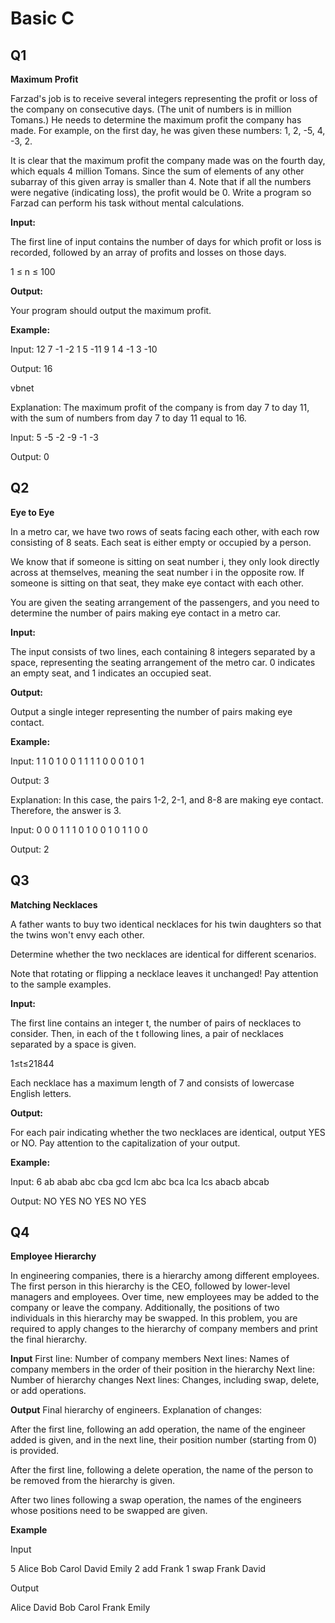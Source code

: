 # Basic C
## Q1

**Maximum Profit**

Farzad's job is to receive several integers representing the profit or loss of the company on consecutive days. (The unit of numbers is in million Tomans.) He needs to determine the maximum profit the company has made. For example, on the first day, he was given these numbers: 
1, 2, -5, 4, -3, 2.

It is clear that the maximum profit the company made was on the fourth day, which equals 4 million Tomans. Since the sum of elements of any other subarray of this given array is smaller than 4. Note that if all the numbers were negative (indicating loss), the profit would be 0. Write a program so Farzad can perform his task without mental calculations.

**Input:**

The first line of input contains the number of days for which profit or loss is recorded, followed by an array of profits and losses on those days.

1 ≤ n ≤ 100

**Output:**

Your program should output the maximum profit.

**Example:**

Input:
12
7 -1 -2 1 5 -11 9 1 4 -1 3 -10



Output:
16

vbnet


Explanation: The maximum profit of the company is from day 7 to day 11, with the sum of numbers from day 7 to day 11 equal to 16.

Input:
5
-5 -2 -9 -1 -3


Output:
0

## Q2

**Eye to Eye**

In a metro car, we have two rows of seats facing each other, with each row consisting of 8 seats. Each seat is either empty or occupied by a person.

We know that if someone is sitting on seat number i, they only look directly across at themselves, meaning the seat number i in the opposite row. If someone is sitting on that seat, they make eye contact with each other.

You are given the seating arrangement of the passengers, and you need to determine the number of pairs making eye contact in a metro car.

**Input:**

The input consists of two lines, each containing 8 integers separated by a space, representing the seating arrangement of the metro car. 0 indicates an empty seat, and 1 indicates an occupied seat.

**Output:**

Output a single integer representing the number of pairs making eye contact.

**Example:**

Input:
1 1 0 1 0 0 1 1
1 1 0 0 0 1 0 1


Output:
3



Explanation: In this case, the pairs 1-2, 2-1, and 8-8 are making eye contact. Therefore, the answer is 3.

Input:
0 0 0 1 1 1 0 1
0 0 1 0 1 1 0 0


Output:
2

## Q3

**Matching Necklaces**

A father wants to buy two identical necklaces for his twin daughters so that the twins won't envy each other.

Determine whether the two necklaces are identical for different scenarios.

Note that rotating or flipping a necklace leaves it unchanged! Pay attention to the sample examples.

**Input:**

The first line contains an integer t, the number of pairs of necklaces to consider. Then, in each of the t following lines, a pair of necklaces separated by a space is given.

1≤t≤21844

Each necklace has a maximum length of 7 and consists of lowercase English letters.

**Output:**

For each pair indicating whether the two necklaces are identical, output YES or NO. Pay attention to the capitalization of your output.

**Example:**

Input:
6
ab abab
abc cba
gcd lcm
abc bca
lca lcs
abacb abcab



Output:
NO
YES
NO
YES
NO
YES

##  Q4
**Employee Hierarchy**

In engineering companies, there is a hierarchy among different employees. The first person in this hierarchy is the CEO, followed by lower-level managers and employees. Over time, new employees may be added to the company or leave the company. Additionally, the positions of two individuals in this hierarchy may be swapped. In this problem, you are required to apply changes to the hierarchy of company members and print the final hierarchy.



**Input**
First line: Number of company members
Next lines: Names of company members in the order of their position in the hierarchy
Next line: Number of hierarchy changes
Next lines: Changes, including swap, delete, or add operations.

**Output**
Final hierarchy of engineers. Explanation of changes:

After the first line, following an add operation, the name of the engineer added is given, and in the next line, their position number (starting from 0) is provided.

After the first line, following a delete operation, the name of the person to be removed from the hierarchy is given.

After two lines following a swap operation, the names of the engineers whose positions need to be swapped are given.

**Example**

Input

5
Alice
Bob
Carol
David
Emily
2
add
Frank
1
swap
Frank
David

Output

Alice David Bob Carol Frank Emily
